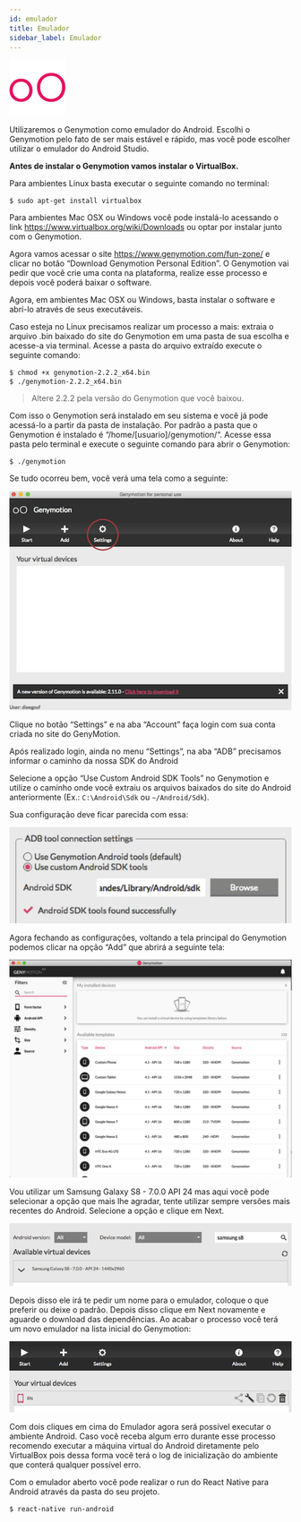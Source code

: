 ```yaml
---
id: emulador
title: Emulador
sidebar_label: Emulador
---
```


![Genymotion](assets/genymotion.png)

Utilizaremos o Genymotion como emulador do Android. Escolhi o Genymotion pelo fato de ser mais estável e rápido, mas você pode escolher utilizar o emulador do Android Studio.

**Antes de instalar o Genymotion vamos instalar o VirtualBox.**

Para ambientes Linux basta executar o seguinte comando no terminal:

```console
$ sudo apt-get install virtualbox
```

Para ambientes Mac OSX ou Windows você pode instalá-lo acessando o link https://www.virtualbox.org/wiki/Downloads ou optar por instalar junto com o Genymotion.

Agora vamos acessar o site https://www.genymotion.com/fun-zone/ e clicar no botão “Download Genymotion Personal Edition”. O Genymotion vai pedir que você crie uma conta na plataforma, realize esse processo e depois você poderá baixar o software.

Agora, em ambientes Mac OSX ou Windows, basta instalar o software e abrí-lo através de seus executáveis.

Caso esteja no Linux precisamos realizar um processo a mais: extraia o arquivo .bin baixado do site do Genymotion em uma pasta de sua escolha e acesse-a via terminal. Acesse a pasta do arquivo extraído execute o seguinte comando:

```console
$ chmod +x genymotion-2.2.2_x64.bin
$ ./genymotion-2.2.2_x64.bin
```

> Altere 2.2.2 pela versão do Genymotion que você baixou.

Com isso o Genymotion será instalado em seu sistema e você já pode acessá-lo a partir da pasta de instalação. Por padrão a pasta que o Genymotion é instalado é “/home/[usuario]/genymotion/“. Acesse essa pasta pelo terminal e execute o seguinte comando para abrir o Genymotion:

```console
$ ./genymotion
```

Se tudo ocorreu bem, você verá uma tela como a seguinte:

![](assets/ambiente-react-native/genymotion/01.png)

Clique no botão “Settings” e na aba “Account” faça login com sua conta criada no site do GenyMotion.

Após realizado login, ainda no menu “Settings”, na aba “ADB” precisamos informar o caminho da nossa SDK do Android

Selecione a opção “Use Custom Android SDK Tools” no Genymotion e utilize o caminho onde você extraiu os arquivos baixados do site do Android anteriormente (Ex.: `C:\Android\Sdk` ou `~/Android/Sdk`).

Sua configuração deve ficar parecida com essa:

![](assets/ambiente-react-native/genymotion/02.png)

Agora fechando as configurações, voltando a tela principal do Genymotion podemos clicar na opção “Add” que abrirá a seguinte tela:

![](assets/ambiente-react-native/genymotion/03.png)

Vou utilizar um Samsung Galaxy S8 - 7.0.0 API 24 mas aqui você pode selecionar a opção que mais lhe agradar, tente utilizar sempre versões mais recentes do Android. Selecione a opção e clique em Next.

![](assets/ambiente-react-native/genymotion/04.png)

Depois disso ele irá te pedir um nome para o emulador, coloque o que preferir ou deixe o padrão. Depois disso clique em Next novamente e aguarde o download das dependências. Ao acabar o processo você terá um novo emulador na lista inicial do Genymotion:

![](assets/ambiente-react-native/genymotion/05.png)

Com dois cliques em cima do Emulador agora será possível executar o ambiente Android. Caso você receba algum erro durante esse processo recomendo executar a máquina virtual do Android diretamente pelo VirtualBox pois dessa forma você terá o log de inicialização do ambiente que conterá qualquer possível erro.

Com o emulador aberto você pode realizar o run do React Native para Android através da pasta do seu projeto.

```console
$ react-native run-android
```

